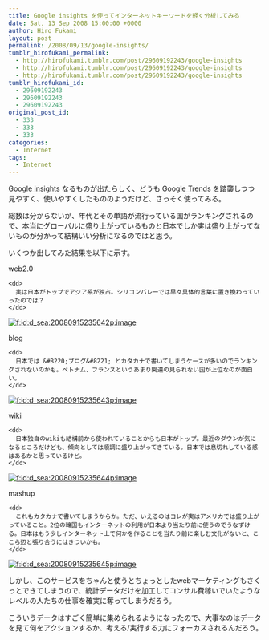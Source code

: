 ```yaml
---
title: Google insights を使ってインターネットキーワードを軽く分析してみる
date: Sat, 13 Sep 2008 15:00:00 +0000
author: Hiro Fukami
layout: post
permalink: /2008/09/13/google-insights/
tumblr_hirofukami_permalink:
  - http://hirofukami.tumblr.com/post/29609192243/google-insights
  - http://hirofukami.tumblr.com/post/29609192243/google-insights
  - http://hirofukami.tumblr.com/post/29609192243/google-insights
tumblr_hirofukami_id:
  - 29609192243
  - 29609192243
  - 29609192243
original_post_id:
  - 333
  - 333
  - 333
categories:
  - Internet
tags:
  - Internet
---
```

<div class="section">
  <p>
    <a href="http://www.google.com/insights/search/#" target="_blank">Google insights</a> なるものが出たらしく、どうも <a href="http://www.google.com/trends" target="_blank">Google Trends</a> を踏襲しつつ見やすく、使いやすくしたもののようだけど、さっそく使ってみる。
  </p>
  
  <p>
    総数は分からないが、年代とその単語が流行っている国がランキングされるので、本当にグローバルに盛り上がっているものと日本でしか実は盛り上がってないものが分かって結構いい分析になるのではと思う。
  </p>
  
  <p>
    いくつか出してみた結果を以下に示す。
  </p>
  
  <dl>
    <dt>
      web2.0
    </dt>
    
    <dd>
      実は日本がトップでアジア系が独占。シリコンバレーでは早々具体的言葉に置き換わっていったのでは？
    </dd>
  </dl>
  
  <p>
    <a href="http://f.hatena.ne.jp/d_sea/20080915235642" class="hatena-fotolife" target="_blank"><img src="http://cdn-ak.f.st-hatena.com/images/fotolife/d/d_sea/20080915/20080915235642.png?w=830" alt="f:id:d_sea:20080915235642p:image" title="f:id:d_sea:20080915235642p:image" class="hatena-fotolife" data-recalc-dims="1" /></a>
  </p>
  
  <dl>
    <dt>
      blog
    </dt>
    
    <dd>
      日本では &#8220;ブログ&#8221; とカタカナで書いてしまうケースが多いのでランキングされないのかも。ベトナム、フランスというあまり関連の見られない国が上位なのが面白い。
    </dd>
  </dl>
  
  <p>
    <a href="http://f.hatena.ne.jp/d_sea/20080915235643" class="hatena-fotolife" target="_blank"><img src="http://cdn-ak.f.st-hatena.com/images/fotolife/d/d_sea/20080915/20080915235643.png?w=830" alt="f:id:d_sea:20080915235643p:image" title="f:id:d_sea:20080915235643p:image" class="hatena-fotolife" data-recalc-dims="1" /></a>
  </p>
  
  <dl>
    <dt>
      wiki
    </dt>
    
    <dd>
      日本独自のwikiも結構前から使われていることからも日本がトップ。最近のダウンが気になるところだけども、傾向としては順調に盛り上がってきている。日本では息切れしている感はあるかと思っているけど。
    </dd>
  </dl>
  
  <p>
    <a href="http://f.hatena.ne.jp/d_sea/20080915235644" class="hatena-fotolife" target="_blank"><img src="http://cdn-ak.f.st-hatena.com/images/fotolife/d/d_sea/20080915/20080915235644.png?w=830" alt="f:id:d_sea:20080915235644p:image" title="f:id:d_sea:20080915235644p:image" class="hatena-fotolife" data-recalc-dims="1" /></a>
  </p>
  
  <dl>
    <dt>
      mashup
    </dt>
    
    <dd>
      これもカタカナで書いてしまうからか。ただ、いえるのはコレが実はアメリカでは盛り上がっていること。2位の韓国もインターネットの利用が日本より当たり前に使うのでうなずける。日本はもう少しインターネット上で何かを作ることを当たり前に楽しむ文化がないと、ここら辺と張り合うにはきついかも。
    </dd>
  </dl>
  
  <p>
    <a href="http://f.hatena.ne.jp/d_sea/20080915235645" class="hatena-fotolife" target="_blank"><img src="http://cdn-ak.f.st-hatena.com/images/fotolife/d/d_sea/20080915/20080915235645.png?w=830" alt="f:id:d_sea:20080915235645p:image" title="f:id:d_sea:20080915235645p:image" class="hatena-fotolife" data-recalc-dims="1" /></a>
  </p>
  
  <p>
    しかし、このサービスをちゃんと使うとちょっとしたwebマーケティングもさくっとできてしまうので、統計データだけを加工してコンサル費稼いでいたようなレベルの人たちの仕事を確実に奪ってしまうだろう。
  </p>
  
  <p>
    こういうデータはすごく簡単に集められるようになったので、大事なのはデータを見て何をアクションするか、考える/実行する力にフォーカスされるんだろう｡
  </p>
</div>